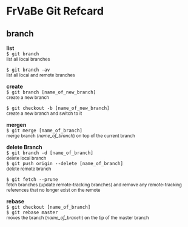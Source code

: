 # FrVaBe Git Refcard

## branch

**list**  
`$ git branch`  
<small>list all local branches</small>

`$ git branch -av`  
<small>list all local and remote branches</small>

**create**  
`$ git branch [name_of_new_branch]`  
<small> create a new branch</small>

`$ git checkout -b [name_of_new_branch]`  
<small> create a new branch and switch to it</small>

**mergen**  
`$ git merge [name_of_branch]`  
<small>merge branch (_name_of_branch_) on top of the current branch</small>

**delete Branch**  
`$ git branch -d [name_of_branch]`  
<small>delete local branch</small>  
`$ git push origin --delete [name_of_branch]`    
<small>delete remote branch</small>

`$ git fetch --prune`  
<small>fetch branches (update remote-tracking branches) and remove any remote-tracking references that no longer exist on the remote</small>

**rebase**  
`$ git checkout [name_of_branch]`  
`$ git rebase master`  
<small> moves the branch (_name_of_branch_) on the tip of the master branch</small>
